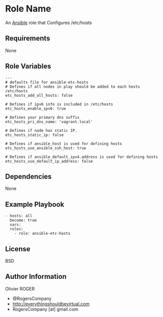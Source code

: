 Role Name
=========

An [Ansible] role that Configures /etc/hosts

Requirements
------------

None

Role Variables
--------------

```
---
# defaults file for ansible-etc-hosts
# Defines if all nodes in play should be added to each hosts /etc/hosts
etc_hosts_add_all_hosts: false

# Defines if ipv6 info is included in /etc/hosts
etc_hosts_enable_ipv6: true

# Defines your primary dns suffix
etc_hosts_pri_dns_name: 'vagrant.local'

# Defines if node has static IP.
etc_hosts_static_ip: false

# Defines if ansible_host is used for defining hosts
etc_hosts_use_ansible_ssh_host: true

# Defines if ansible_default_ipv4.address is used for defining hosts
etc_hosts_use_default_ip_address: false
```

Dependencies
------------

None

Example Playbook
----------------

```
- hosts: all
  become: true
  vars:
  roles:
    - role: ansible-etc-hosts
```

License
-------

BSD

Author Information
------------------

Olivier ROGER
- @RogersCompany
- http://everythingshouldbevirtual.com
- RogersCompany [at] gmail.com

[Ansible]: <https://www.ansible.com>
